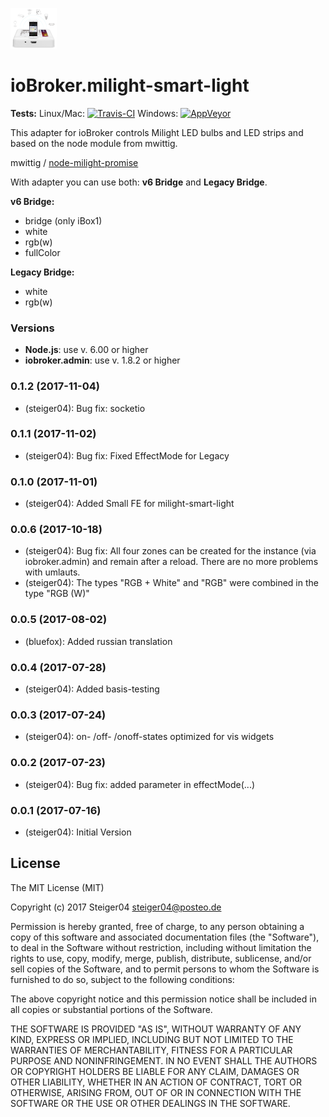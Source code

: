 ![milight-smart-light Logo](admin/lib/images/milight-smart-light-md.png)

# ioBroker.milight-smart-light

**Tests:** Linux/Mac:
[![Travis-CI](http://img.shields.io/travis/Steiger04/ioBroker.milight-smart-light/master.svg)](https://travis-ci.org/Steiger04/ioBroker.milight-smart-light)
Windows:
[![AppVeyor](https://ci.appveyor.com/api/projects/status/github/Steiger04/ioBroker.milight-smart-light?branch=master&svg=true)](https://ci.appveyor.com/project/Steiger04/ioBroker-milight-smart-light/)


This adapter for ioBroker controls Milight LED bulbs and LED strips and
based on the node module from mwittig.

mwittig / [node-milight-promise](https://github.com/mwittig/node-milight-promise)

With adapter you can use both: **v6 Bridge** and **Legacy Bridge**.

**v6 Bridge:**

- bridge (only iBox1)
- white
- rgb(w)
- fullColor


**Legacy Bridge:**
- white
- rgb(w)

### Versions

- **Node.js**: use v. 6.00 or higher
- **iobroker.admin**: use v. 1.8.2 or higher

### 0.1.2 (2017-11-04)
- (steiger04): Bug fix: socketio

### 0.1.1 (2017-11-02)
- (steiger04): Bug fix: Fixed EffectMode for Legacy

### 0.1.0 (2017-11-01)
- (steiger04): Added Small FE for milight-smart-light

### 0.0.6 (2017-10-18)
- (steiger04): Bug fix: All four zones can be created for the instance (via iobroker.admin) and remain after a reload. There are no more problems with umlauts.
- (steiger04): The types "RGB + White" and "RGB" were combined in the type "RGB (W)"

### 0.0.5 (2017-08-02)
- (bluefox): Added russian translation

### 0.0.4 (2017-07-28)
- (steiger04): Added basis-testing


### 0.0.3 (2017-07-24)
- (steiger04): on- /off- /onoff-states optimized for vis widgets

### 0.0.2 (2017-07-23)
- (steiger04): Bug fix: added parameter in effectMode(...)

### 0.0.1 (2017-07-16)
- (steiger04): Initial Version

## License

The MIT License (MIT)

Copyright (c) 2017 Steiger04 <steiger04@posteo.de>

Permission is hereby granted, free of charge, to any person obtaining a copy
of this software and associated documentation files (the "Software"), to deal
in the Software without restriction, including without limitation the rights
to use, copy, modify, merge, publish, distribute, sublicense, and/or sell
copies of the Software, and to permit persons to whom the Software is
furnished to do so, subject to the following conditions:

The above copyright notice and this permission notice shall be included in
all copies or substantial portions of the Software.

THE SOFTWARE IS PROVIDED "AS IS", WITHOUT WARRANTY OF ANY KIND, EXPRESS OR
IMPLIED, INCLUDING BUT NOT LIMITED TO THE WARRANTIES OF MERCHANTABILITY,
FITNESS FOR A PARTICULAR PURPOSE AND NONINFRINGEMENT. IN NO EVENT SHALL THE
AUTHORS OR COPYRIGHT HOLDERS BE LIABLE FOR ANY CLAIM, DAMAGES OR OTHER
LIABILITY, WHETHER IN AN ACTION OF CONTRACT, TORT OR OTHERWISE, ARISING FROM,
OUT OF OR IN CONNECTION WITH THE SOFTWARE OR THE USE OR OTHER DEALINGS IN
THE SOFTWARE.
